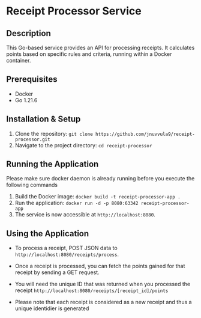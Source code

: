 # Receipt Processor Service

## Description
This Go-based service provides an API for processing receipts. It calculates points based on specific rules and criteria, running within a Docker container.

## Prerequisites
- Docker
- Go 1.21.6

## Installation & Setup
1. Clone the repository: `git clone https://github.com/jnuvvula9/receipt-processor.git`
2. Navigate to the project directory: `cd receipt-processor`

## Running the Application
Please make sure docker daemon is already running before you execute the following commands
1. Build the Docker image: `docker build -t receipt-processor-app .`
2. Run the application: `docker run -d -p 8080:63342 receipt-processor-app`
3. The service is now accessible at `http://localhost:8080`.

## Using the Application
- To process a receipt, POST JSON data to `http://localhost:8080/receipts/process`.
- Once a receipt is processed, you can fetch the points gained for that receipt by sending a GET request.
- You will need the unique ID that was returned when you processed the receipt `http://localhost:8080/receipts/[receipt_id]/points`

- Please note that each receipt is considered as a new receipt and thus a unique identidier is generated

